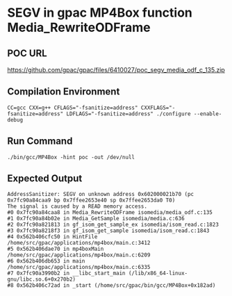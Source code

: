 # SEGV in gpac MP4Box function Media_RewriteODFrame

## POC URL
https://github.com/gpac/gpac/files/6410027/poc_segv_media_odf_c_135.zip

## Compilation Environment
```
CC=gcc CXX=g++ CFLAGS="-fsanitize=address" CXXFLAGS="-fsanitize=address" LDFLAGS="-fsanitize=address" ./configure --enable-debug
```

## Run Command
```
./bin/gcc/MP4Box -hint poc -out /dev/null
```

## Expected Output
```
AddressSanitizer: SEGV on unknown address 0x602000021b70 (pc 0x7fc90a84caa9 bp 0x7ffee2653e40 sp 0x7ffee2653da0 T0)
The signal is caused by a READ memory access.
#0 0x7fc90a84caa8 in Media_RewriteODFrame isomedia/media_odf.c:135
#1 0x7fc90a84b02e in Media_GetSample isomedia/media.c:636
#2 0x7fc90a821813 in gf_isom_get_sample_ex isomedia/isom_read.c:1823
#3 0x7fc90a8218f3 in gf_isom_get_sample isomedia/isom_read.c:1843
#4 0x562b406cfc50 in HintFile /home/src/gpac/applications/mp4box/main.c:3412
#5 0x562b406dae70 in mp4boxMain /home/src/gpac/applications/mp4box/main.c:6209
#6 0x562b406db653 in main /home/src/gpac/applications/mp4box/main.c:6335
#7 0x7fc90a3990b2 in __libc_start_main (/lib/x86_64-linux-gnu/libc.so.6+0x270b2)
#8 0x562b406c72ad in _start (/home/src/gpac/bin/gcc/MP4Box+0x182ad)
```